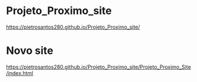 # Projeto_Proximo_site
https://pietrosantos280.github.io/Projeto_Proximo_site/

# Novo site
https://pietrosantos280.github.io/Projeto_Proximo_site/Projeto_Proximo_Site/index.html
